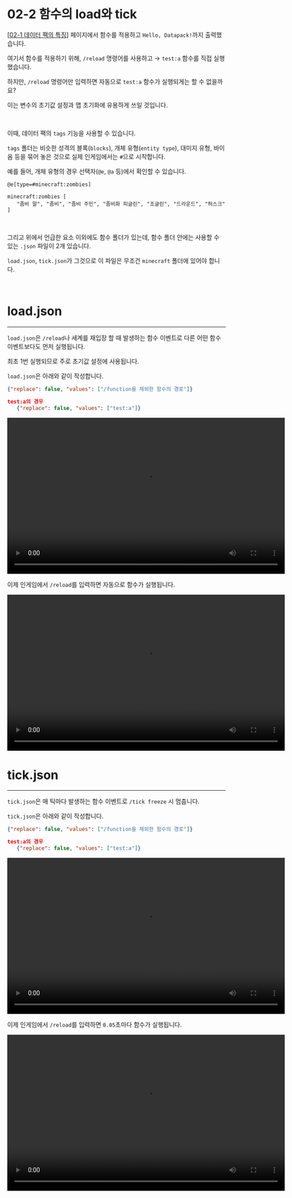 # 02-2 함수의 load와 tick

[[02-1 데이터 팩의 특징](/docs/02/1.md)] 페이지에서 함수를 적용하고 `Hello, Datapack!`까지 출력했습니다.

여기서 함수를 적용하기 위해, `/reload` 명령어를 사용하고 → `test:a` 함수를 직접 실행했습니다.

하지만, `/reload` 명령어만 입력하면 자동으로 `test:a` 함수가 실행되게는 할 수 없을까요?

이는 변수의 초기값 설정과 맵 초기화에 유용하게 쓰일 것입니다.

<br/>

이때, 데이터 팩의 `tags` 기능을 사용할 수 있습니다.

`tags` 폴더는 비슷한 성격의 블록(`blocks`), 개체 유형(`entity type`),
대미지 유형, 바이옴 등을 묶어 놓은 것으로 실제 인게임에서는 `#`으로 시작합니다.

예를 들어, 개체 유형의 경우 선택자(`@e`, `@a` 등)에서 확인할 수 있습니다.

```mcfunction
@e[type=#minecraft:zombies]

minecraft:zombies [
   "좀비 말", "좀비", "좀비 주민", "좀비화 피글린", "조글린", "드라운드", "허스크"
]
```

<br/>

그리고 위에서 언급한 요소 이외에도 함수 폴더가 있는데,
함수 폴더 안에는 사용할 수 있는 `.json` 파일이 2개 있습니다.

`load.json`, `tick.json`가 그것으로 이 파일은 무조건 `minecraft` 폴더에 있어야 합니다.

<br/>

# load.json

---

`load.json`은 `/reload`나 세계를 재입장 할 때 발생하는 함수 이벤트로
다른 어떤 함수 이벤트보다도 먼저 실행됩니다.

최초 1번 실행되므로 주로 초기값 설정에 사용됩니다.

`load.json`은 아래와 같이 작성합니다.

```json
{"replace": false, "values": ["/function을 제외한 함수의 경로"]}

test:a의 경우
   {"replace": false, "values": ["test:a"]}
```

   <video width="640" height="360" controls>
      <source src="assets/vid/02-2/load_json.mp4" type="video/mp4">
   </video>   

이제 인게임에서 `/reload`를 입력하면 자동으로 함수가 실행됩니다.

   <video width="640" height="360" controls>
      <source src="assets/vid/02-2/reload.mp4" type="video/mp4">
   </video>   

<br/>

# tick.json

---

`tick.json`은 매 틱마다 발생하는 함수 이벤트로 `/tick freeze` 시 멈춥니다.

`tick.json`은 아래와 같이 작성합니다.

```json
{"replace": false, "values": ["/function을 제외한 함수의 경로"]}

test:a의 경우
   {"replace": false, "values": ["test:a"]}
```

<video width="640" height="360" controls>
      <source src="assets/vid/02-2/tick_json.mp4" type="video/mp4">
   </video> 

이제 인게임에서 `/reload`를 입력하면 `0.05`초마다 함수가 실행됩니다.

   <video width="640" height="360" controls>
      <source src="assets/vid/02-2/tick.mp4" type="video/mp4">
   </video> 